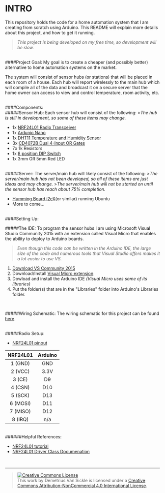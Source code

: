 INTRO
================
This repository holds the code for a home automation system that I am creating from scratch using Arduino. This README will explain more details about this project, and how to get it running.
><i>This project is being developed on my free time, so development will be slow.</i>

<br>
####Project Goal:
My goal is to create a cheaper (and possibly better) alternative to home automation systems on the market.

The system will consist of sensor hubs (or stations) that will be placed in each room of a house. Each hub will report wirelessly to the main hub which will compile all of the data and broadcast it on a secure server that the home owner can access to view and control temperature, room activity, etc. 

<br>
####Components:
<br>
#####Sensor Hub:
Each sensor hub will consist of the following:
><i>The hub is still in development, so some of these items may change.</i>

<ul>
    <li>1x <a href="http://www.ebay.com/itm/221808097338?_trksid=p2057872.m2749.l2649&ssPageName=STRK%3AMEBIDX%3AIT">NRF24L01 Radio Transceiver</a></li>
    <li>1x <a href="http://www.ebay.com/itm/181943830888?_trksid=p2057872.m2749.l2649&ssPageName=STRK%3AMEBIDX%3AIT">Ardunio Nano</a></li>
    <li>1x <a href="http://www.ebay.com/itm/271360547550?_trksid=p2057872.m2749.l2649&ssPageName=STRK%3AMEBIDX%3AIT">DHT11 Temperature and Humidity Sensor</a></li>
    <li>3x <a href="http://www.mouser.com/ds/2/405/cd4072b-407430.pdf">CD4072B Dual 4-Input OR Gates</a></li>
    <li>7x 1k Resistors</li>
    <li>1x <a href="http://www.ebay.com/itm/301122784490?_trksid=p2057872.m2749.l2649&ssPageName=STRK%3AMEBIDX%3AIT">8 position DIP Switch</a></li>
    <li>1x 3mm OR 5mm Red LED</li>
</ul>
<br>
#####Server:
The server/main hub will likely consist of the following:
><i>The server/main hub has not been developed, so all of these items are just ideas and may change.</i>
><i>The server/main hub will not be started on until the sensor hub has reach about 75% completion.</i>


<ul>
    <li><a href="http://www.newegg.com/Product/Product.aspx?Item=N82E16813455003">Humming Board i2eX</a>(or similar) running Ubuntu</li>
    <li>More to come...</li>
</ul>

<br>
####Setting Up:

#####The IDE:
To program the sensor hubs I am using Microsoft Visual Studio Community 2015 with an extension called Visual Micro that enables the ability to deploy to Arduino boards.
><i>Even though this code can be written in the Arduino IDE, the large size of the code and numerous tools that Visual Studio offers makes it a lot easier to use VS.</i>

<ol>
    <li><a href="https://go.microsoft.com/fwlink/?LinkId=691978&clcid=0x409">Download VS Community 2015</a></li>
    <li>Download/Install <a href="http://www.visualmicro.com/page/Arduino-Visual-Studio-Downloads.aspx">Visual Micro extension</a></li>
    <li>Dowload and install the Arduino IDE <i>(Visual Micro uses some of its libraries)</i></li>
    <li>Put the folder(s) that are in the "Libraries" folder into Arduino's Libraries folder.
</ol>

<br>

#####Wiring Schematic:
The wiring schematic for this project can be found <a href="http://www.schematics.com/project/home-automation-system-35296/">here</a>.

<br>
#####Radio Setup:
<ul>
    <li><a href="https://goo.gl/u8zBUV">NRF24L01 pinout</a></li>
</ul>

|NRF24L01  |Arduino |
|:--------:|:------:|
|1 (GND)  |GND      |
|2 (VCC)  |3.3V     |
|3 (CE)   |D9       |
|4 (CSN)  |D10      |
|5 (SCK)  |D13      |
|6 (MOSI) |D11      |
|7 (MISO) |D12      |
|8 (IRQ)  |n/a      |
<br>
######Helpful References:
<ul>
    <li><a href="http://starter-kit.nettigo.eu/2014/connecting-and-programming-nrf24l01-with-arduino-and-other-boards/">NRF24L01 tutorial</a></li>
    <li><a href="http://tmrh20.github.io/RF24/classRF24.html">NRF24L01 Driver Class Documenation</a></li>
</ul>
<br>

---------
><a rel="license" href="http://creativecommons.org/licenses/by-nc/4.0/"><img alt="Creative Commons License" style="border-width:0" src="https://i.creativecommons.org/l/by-nc/4.0/88x31.png" /></a><br />This work by <span xmlns:cc="http://creativecommons.org/ns#" property="cc:attributionName">Demetrius Van Sickle</span> is licensed under a <a rel="license" href="http://creativecommons.org/licenses/by-nc/4.0/">Creative Commons Attribution-NonCommercial 4.0 International License</a>.
